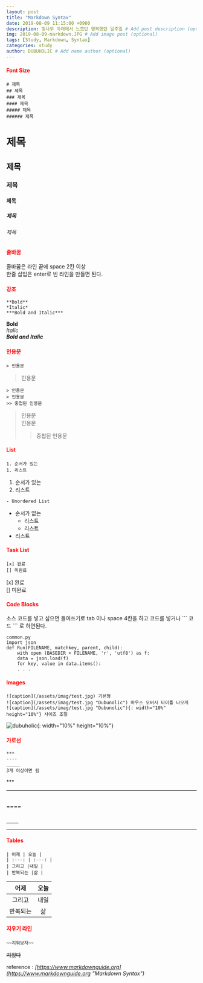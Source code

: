 ```yaml
---
layout: post
title: "Markdown Syntax"
date: 2019-08-09 11:15:00 +0900
description: 벚나무 아래에서 느꼈던 행복했던 일주일 # Add post description (optional)
img: 2019-08-09-markdown.JPG # Add image post (optional)
tags: [Study, Markdown, Syntax]
categories: study
author: DUBUHOLIC # Add name author (optional)
---
```



#### <span style="color:red">**Font Size**</span>  

	# 제목
	## 제목
	### 제목
	#### 제목
	##### 제목
	###### 제목

# 제목     
## 제목    
### 제목   
#### 제목  
##### 제목 
###### 제목

#### <span style="color:red">**줄바꿈**</span>  
줄바꿈은 라인 끝에 space 2칸 이상  
한줄 삽입은 enter로 빈 라인을 만들면 된다. 

#### <span style="color:red">**강조**</span>  

	**Bold**   
	*Italic*   
	***Bold and Italic***   

**Bold**   
*Italic*   
***Bold and Italic***   

#### <span style="color:red">**인용문**</span>  

	> 인용문

> 인용문

	> 인용문  
	> 인용문  
	>> 중첩된 인용문  

> 인용문  
> 인용문  
>> 중첩된 인용문  
 
#### <span style="color:red">**List**</span>  
```
1. 순서가 있는  
1. 리스트
```

1. 순서가 있는  
2. 리스트  

```
- Unordered List  
```

- 순서가 없는
	- 리스트  
	- 리스트  
- 리스트  

#### <span style="color:red">**Task List**</span>  

	[x] 완료  
	[] 미완료  

 [x] 완료  
 [] 미완료  

#### <span style="color:red">**Code Blocks**</span>  
소스 코드를 넣고 싶으면 들여쓰기로 tab 이나 space 4칸을 하고 코드를 넣거나 \`\`\` 코드 \`\`\` 로 하면된다. 

	common.py
	import json
	def Run(FILENAME, matchkey, parent, child):
		with open (BASEDIR + FILENAME, 'r', 'utf8') as f:
		data = json.load(f)
		for key, value in data.items():
		. . .

#### <span style="color:red">**Images**</span>  

	![caption](/assets/imag/test.jpg) 기본형  
	![caption](/assets/imag/test.jpg "Dubunolic") 마우스 오버시 타이틀 나오게  
	![caption](/assets/imag/test.jpg "Dubunolic"){: width="10%" height="10%"} 사이즈 조절  


![dubuholic]({{site.baseurl}}/assets/img/dubuholic.jpg "Dubuholic"){: width="10%" height="10%"}

#### <span style="color:red">**가로선**</span>  

	***
	----
	_____
	3개 이상이면 됨

\***  
***
\----  
----
\_____  
_____

#### <span style="color:red">**Tables**</span>  

	| 어제 | 오늘 |
	| :---: | :---: |
	| 그리고 |내일 |
	| 반복되는 |삶 |

| 어제 |오늘 |
| :---: | :---: |
| 그리고 | 내일 |
| 반복되는 | 삶 |

#### <span style="color:red">**지우기 라인**</span>  

	~~지워보자~~ 

~~지웠다~~  

reference : *[https://www.markdownguide.org](https://www.markdownguide.org "Markdown Syntax")*

